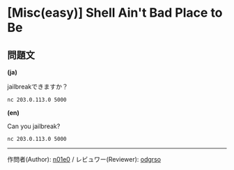 # [Misc(easy)] Shell Ain't Bad Place to Be

## 問題文

**(ja)**

jailbreakできますか？

`nc 203.0.113.0 5000`

**(en)**

Can you jailbreak?

`nc 203.0.113.0 5000`

---

作問者(Author): [n01e0](https://twitter.com/n01e0) / レビュワー(Reviewer): [odgrso](https://twitter.com/odgrso)
